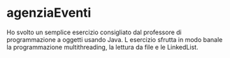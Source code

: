 # agenziaEventi
Ho svolto un semplice esercizio consigliato dal professore di programmazione a oggetti usando Java. L esercizio sfrutta in modo banale la programmazione  multithreading, la lettura da file e le LinkedList. 
